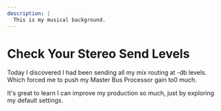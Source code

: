 ```yaml
---
description: |
  This is my musical background.
---
```

# Check Your Stereo Send Levels

Today I discovered I had been sending all my mix routing at -db levels. Which forced me to push my Master Bus Processor gain to0 much.

It's great to learn I can improve my production so much, just by exploring my default settings.